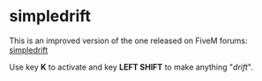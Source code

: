 # simpledrift

This is an improved version of the one released on FiveM forums: [simpledrift](https://forum.cfx.re/t/discontinued-simple-drift-mod-v1-1/23110)

Use key **K** to activate and key **LEFT SHIFT** to make anything "*drift*".
